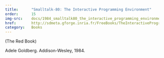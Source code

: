 ```yaml
---
title:      "Smalltalk-80: The Interactive Programming Environment"
order:      15
img-src:    docs/1984_smalltalk80_the_interactive_programming_environment.jpg
href:       http://sdmeta.gforge.inria.fr/FreeBooks/TheInteractiveProgrammingEnv/TheInteractiveProgrammingEnv.pdf
category:   Books
---
```

(The Red Book)

Adele Goldberg. Addison-Wesley, 1984.
